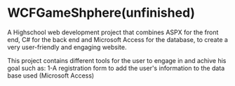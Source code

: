# WCFGameShphere(unfinished)
A Highschool web development project that combines ASPX for the front end, C# for the back end and Microsoft Access for the database, to create a very user-friendly and engaging website.

This project contains different tools for the user to engage in and achive his goal such as:
1-A registration form to add the user's information to the data base used (Microsoft Access)
